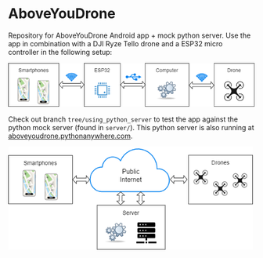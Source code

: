 # AboveYouDrone


Repository for AboveYouDrone Android app + mock python server. 
Use the app in combination with a DJI Ryze Tello drone and a ESP32 micro controller in the following setup:

<img src="doc\infrastructure_concept_new.png" width="600px"/>

Check out branch `tree/using_python_server` to test the app against the python mock server (found in `server/`). This python server is also running at [aboveyoudrone.pythonanywhere.com](https://aboveyoudrone.pythonanywhere.com/get_drones).

<img src="doc\infrastructure_concept.png" width="500px"/>